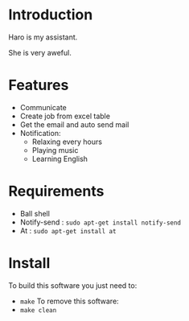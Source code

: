 <!---
/*******************************************************************************
// Project name   :
// File name      : README.md
// Created date   : Thứ hai, 26 Tháng sáu Năm 2017 23:24:05 ICT
// Author         : Huy Hung Ho
// Last modified  : Thu 07 Sep 2017 10:02:25 AM ICT
// Desc           :
*******************************************************************************/
-->
Introduction
============

Haro is my assistant.

She is very aweful.


Features
========

- Communicate
- Create job from excel table
- Get the email and auto send mail
- Notification:
	+ Relaxing every hours
	+ Playing music
	+ Learning English


Requirements
============

- Ball shell
- Notify-send	: `sudo apt-get install notify-send`
- At			: `sudo apt-get install at`

Install
=======

To build this software you just need to:
- `make`
To remove this software:
- `make clean`
